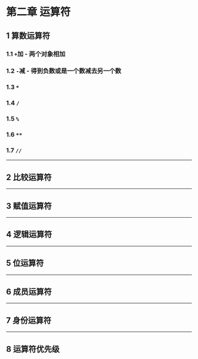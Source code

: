 # 第二章 运算符

## 1 算数运算符

### 1.1 `+`加 - 两个对象相加
### 1.2 `-`减 - 得到负数或是一个数减去另一个数
### 1.3 `*`
### 1.4 `/`
### 1.5 `%`
### 1.6 `**`
### 1.7 `//`

---------------------------------------------------------------------------
## 2 比较运算符
---------------------------------------------------------------------------
## 3 赋值运算符
---------------------------------------------------------------------------
## 4 逻辑运算符
---------------------------------------------------------------------------
## 5 位运算符
---------------------------------------------------------------------------
## 6 成员运算符
---------------------------------------------------------------------------
## 7 身份运算符
---------------------------------------------------------------------------
## 8 运算符优先级